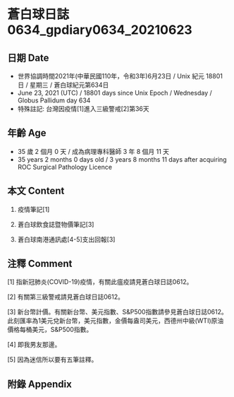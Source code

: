 [_metadata_:encoding]: - "utf-8"
[_metadata_:language]: - "zh-Hant-TW"
[_metadata_:fileformat]: - "markdown"
[_metadata_:MIME_type]: - "text/plain"
[_metadata_:markdown_version]: - "commonmark version 0.29"
[_metadata_:markdown_spec]: - "https://spec.commonmark.org/0.29/"

# 蒼白球日誌0634_gpdiary0634_20210623 #

## 日期 Date ##

* 世界協調時間2021年(中華民國110年，令和3年)6月23日 / Unix 紀元 18801 日 / 星期三 / 蒼白球紀元第634日
* June 23, 2021 (UTC) / 18801 days since Unix Epoch / Wednesday / Globus Pallidum day 634
* 特殊註記: 台灣因疫情[1]進入三級警戒[2]第36天

## 年齡 Age ##

* 35 歲 2 個月 0 天 / 成為病理專科醫師 3 年 8 個月 11 天
* 35 years 2 months 0 days old / 3 years 8 months 11 days after acquiring ROC Surgical Pathology Licence

## 本文 Content ##

1. 疫情筆記[1]

    
2. 蒼白球飲食誌暨物價筆記[3]

    
3. 蒼白球南港通訊處[4-5]支出回報[3]

    

## 注釋 Comment ##

[1] 指新冠肺炎(COVID-19)疫情，有關此瘟疫請見蒼白球日誌0612。


[2] 有關第三級警戒請見蒼白球日誌0612。


[3] 新台幣計價。有關新台幣、美元指數、S&P500指數請參見蒼白球日誌0612。此刻匯率為1美元兌新台幣，美元指數，金價每盎司美元，西德州中級(WTI)原油價格每桶美元，S&P500指數。


[4] 即我男友那邊。


[5] 因為迷信所以要有五筆註釋。



## 附錄 Appendix ##

